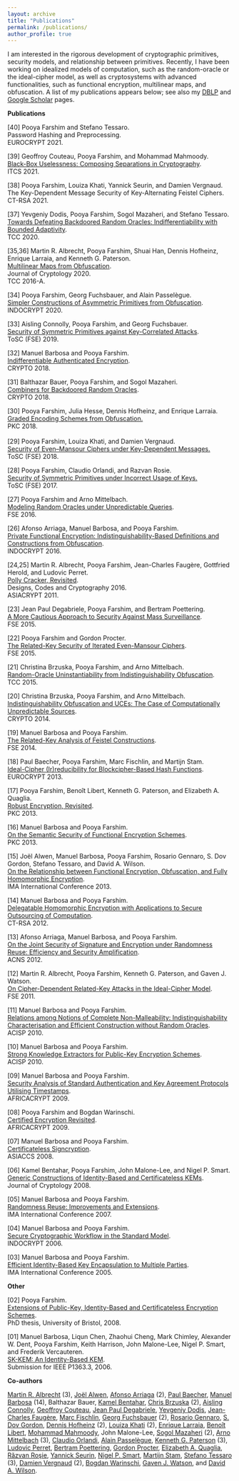 ```yaml
---
layout: archive
title: "Publications"
permalink: /publications/
author_profile: true
---
```


<p><span >I am interested in the rigorous development of cryptographic primitives, security models, and relationship between primitives. Recently, I have been working on idealized models of computation, such as the random-oracle or the ideal-cipher model, as well as cryptosystems with advanced functionalities, such as functional encryption, multilinear maps, and obfuscation. A list of my publications appears below; see also my <a href="http://www.informatik.uni-trier.de/~ley/db/indices/a-tree/f/Farshim:Pooya.html">DBLP</a> and <a href="http://scholar.google.com/citations?user=w_Pjc6MAAAAJ&amp;hl=en">Google Scholar</a> pages.</span></p>
<p><span ><b>Publications</b></span></p>
<p><span >
	[40] Pooya Farshim and Stefano Tessaro.<br>
	</span><span >Password Hashing and Preprocessing.<br>
	EUROCRYPT 2021.
</span></p>
<p><span >
	[39] Geoffroy Couteau, Pooya Farshim, and Mohammad Mahmoody.<br>
	</span><span ><a href="https://eprint.iacr.org/2021/016">Black-Box Uselessness: Composing Separations in Cryptography</a>.<br>
	ITCS 2021.
</span></p>
<p><span >[38] Pooya Farshim, Louiza Khati, Yannick Seurin, and Damien Vergnaud.<br>
</span><span >The Key-Dependent Message Security of Key-Alternating Feistel Ciphers.<br>
CT-RSA 2021.</span></p>
<p><span >[37] Yevgeniy Dodis, Pooya Farshim, Sogol Mazaheri, and Stefano Tessaro.<br>
<a href="https://eprint.iacr.org/2020/1199">Towards Defeating Backdoored Random Oracles: Indifferentiability with Bounded Adaptivity</a>.<br>
TCC 2020.</span></p>
<p><span >[35,36] Martin R. Albrecht, Pooya Farshim, Shuai Han, Dennis Hofheinz, Enrique Larraia, and Kenneth G. Paterson.</span><br>
<a href="https://eprint.iacr.org/2015/780">Multilinear Maps from Obfuscation</a>.<br>
<span >Journal of Cryptology 2020.<br>
</span><span >TCC 2016-A.</span></p>
<p><span >[34] Pooya Farshim, Georg Fuchsbauer, and Alain Passelègue.</span><br>
<span ><a href="https://eprint.iacr.org/2018/576">Simpler Constructions of Asymmetric Primitives from Obfuscation</a>.<br>
INDOCRYPT 2020.</span></p>
<p><span >[33] Aisling Connolly, Pooya Farshim, and Georg Fuchsbauer.<br>
<a href="https://eprint.iacr.org/2019/1000">Security of Symmetric Primitives against Key-Correlated Attacks</a>.<br>
ToSC (FSE) 2019.</span></p>
<p><span >[32] Manuel Barbosa and Pooya Farshim.<br>
<a href="https://eprint.iacr.org/2018/547">Indifferentiable Authenticated Encryption</a>.<br>
CRYPTO 2018.</span></p>
<p><span >[31] Balthazar Bauer, Pooya Farshim, and Sogol Mazaheri.</span><br>
<span > <a href="https://eprint.iacr.org/2018/770">Combiners for Backdoored Random Oracles</a>.</span><br>
<span >CRYPTO 2018.</span></p>
<p><span >[30] Pooya Farshim, Julia Hesse, Dennis Hofheinz, and Enrique Larraia.</span><br>
<a class="gsc_a_at" href="https://eprint.iacr.org/2018/011">Graded Encoding Schemes from Obfuscation.</a><span ><br>
</span><span >PKC 2018.<br>
</span><span ><br>
[29] Pooya Farshim, Louiza Khati, and Damien Vergnaud.</span><br>
<span > <a class="gsc_a_at" href="https://scholar.google.co.uk/citations?view_op=view_citation&amp;hl=en&amp;user=w_Pjc6MAAAAJ&amp;cstart=20&amp;citation_for_view=w_Pjc6MAAAAJ:w1MjKQ0l0TYC">Security of Even–Mansour Ciphers under Key-Dependent Messages.<br>
</a>ToSC (FSE) 2018.</span></p>
<p><span >[28] Pooya Farshim, Claudio Orlandi, and Razvan Rosie.</span><br>
<span > <a href="http://tosc.iacr.org/index.php/ToSC/article/view/604/545">Security of Symmetric Primitives under Incorrect Usage of Keys.</a></span><br>
<span >ToSC (FSE) 2017.</span></p>
<p><span >[27] Pooya Farshim and Arno Mittelbach.</span><br>
<span > <a href="https://eprint.iacr.org/2016/423.pdf">Modeling Random Oracles under Unpredictable Queries</a>.</span><br>
<span >FSE 2016.</span></p>
<p><span >[26] Afonso Arriaga, Manuel Barbosa, and Pooya Farshim.</span><br>
<span > <a href="http://eprint.iacr.org/2016/018.pdf">Private Functional Encryption: Indistinguishability-Based Definitions and Constructions from Obfuscation</a>.</span><br>
<span >INDOCRYPT 2016.</span></p>
<p><span >[24,25] Martin R. Albrecht, Pooya Farshim, Jean-Charles Faugère, Gottfried Herold, and Ludovic Perret.</span><br>
<span > <a href="http://eprint.iacr.org/2011/289">Polly Cracker, Revisited</a>.</span><br>
<span >Designs, Codes and Cryptography 2016.<br>
</span><span >ASIACRYPT 2011. </span></p>
<p><span >[23] Jean Paul Degabriele, Pooya Farshim, and Bertram Poettering.</span><br>
<span > <a href="http://eprint.iacr.org/2015/748">A More Cautious Approach to Security Against Mass Surveillance</a>.</span><br>
<span >FSE 2015.</span></p>
<p><span >[22] Pooya Farshim and Gordon Procter.</span><br>
<span > <a href="http://eprint.iacr.org/2014/953">The Related-Key Security of Iterated Even-Mansour Ciphers</a>.</span><br>
<span >FSE 2015.</span></p>
<p><span >[21] Christina Brzuska, Pooya Farshim, and Arno Mittelbach.</span><br>
<span > <a href="http://eprint.iacr.org/2014/867">Random-Oracle Uninstantiability from Indistinguishability Obfuscation</a>.</span><br>
<span >TCC 2015.</span></p>
<p><span >[20] Christina Brzuska, Pooya Farshim, and Arno Mittelbach.</span><br>
<span > <a href="http://eprint.iacr.org/2014/099">Indistinguishability Obfuscation and UCEs: The Case of Computationally Unpredictable Sources</a>.</span><br>
<span >CRYPTO 2014.</span></p>
<p><span >[19] Manuel Barbosa and Pooya Farshim.</span><br>
<span > <a href="http://eprint.iacr.org/2014/093">The Related-Key Analysis of Feistel Constructions</a>.</span><br>
<span >FSE 2014.</span></p>
<p><span >[18] Paul Baecher, Pooya Farshim, Marc Fischlin, and Martijn Stam.</span><br>
<span > <a href="http://eprint.iacr.org/2013/350">Ideal-Cipher (Ir)reducibility for Blockcipher-Based Hash Functions</a>.</span><br>
<span >EUROCRYPT 2013.</span><span ><br>
</span></p>
<p><span >[17] Pooya Farshim, Benoît Libert, Kenneth G. Paterson, and Elizabeth A. Quaglia.</span><br>
<span > <a href="http://eprint.iacr.org/2012/673">Robust Encryption, Revisited</a>.</span><br>
<span >PKC 2013.</span></p>
<p><span >[16] Manuel Barbosa and Pooya Farshim.</span><br>
<span > <a href="http://eprint.iacr.org/2012/474">On the Semantic Security of Functional Encryption Schemes</a>.</span><br>
<span >PKC 2013.</span></p>
<p><span >[15] Joël Alwen, Manuel Barbosa, Pooya Farshim, Rosario Gennaro, S. Dov Gordon, Stefano Tessaro, and David A. Wilson.</span><br>
<a href="http://link.springer.com/chapter/10.1007/978-3-642-45239-0_5">On the Relationship between Functional Encryption, Obfuscation, and Fully Homomorphic Encryption</a>.<br>
<span >IMA International Conference 2013.</span></p>
<p><span >[14] Manuel Barbosa and Pooya Farshim.</span><br>
<span > <a href="http://eprint.iacr.org/2011/215">Delegatable Homomorphic Encryption with Applications to Secure Outsourcing of Computation</a>.</span><br>
<span >CT-RSA 2012.</span></p>
<p><span >[13] Afonso Arriaga, Manuel Barbosa, and Pooya Farshim.</span><br>
<span > <a href="http://eprint.iacr.org/2012/382">On the Joint Security of Signature and Encryption under Randomness Reuse: Efficiency and Security Amplification</a>.</span><br>
<span >ACNS 2012.</span></p>
<p><span >[12] Martin R. Albrecht, Pooya Farshim, Kenneth G. Paterson, and Gaven J. Watson.</span><br>
<span > <a href="http://eprint.iacr.org/2011/213">On Cipher-Dependent Related-Key Attacks in the Ideal-Cipher Model</a>.</span><br>
<span >FSE 2011.</span></p>
<p><span >[11] Manuel Barbosa and Pooya Farshim.</span><br>
<span > <a href="http://farshim.files.wordpress.com/2011/09/strongcca_full.pdf">Relations among Notions of Complete Non-Malleability: Indistinguishability Characterisation and Efficient Construction without Random Oracles</a>.</span><br>
<span >ACISP 2010.</span></p>
<p><span >[10] Manuel Barbosa and Pooya Farshim.</span><br>
<span > <a href="http://farshim.files.wordpress.com/2011/09/strongextractors_full.pdf">Strong Knowledge Extractors for Public-Key Encryption Schemes</a>.</span><br>
<span >ACISP 2010.</span></p>
<p><span >[09] Manuel Barbosa and Pooya Farshim.</span><br>
<span > <a href="http://farshim.files.wordpress.com/2011/09/ts.pdf">Security Analysis of Standard Authentication and Key Agreement Protocols Utilising Timestamps</a>.</span><br>
<span >AFRICACRYPT 2009.</span></p>
<p><span >[08] Pooya Farshim and Bogdan Warinschi.</span><br>
<span > <a href="http://farshim.files.wordpress.com/2011/09/newcl.pdf">Certified Encryption Revisited</a>.</span><br>
<span >AFRICACRYPT 2009.</span></p>
<p><span >[07] Manuel Barbosa and Pooya Farshim.</span><br>
<span > <a href="http://eprint.iacr.org/2008/143">Certificateless Signcryption</a>.</span><br>
<span >ASIACCS 2008.</span></p>
<p><span >[06] Kamel Bentahar, Pooya Farshim, John Malone-Lee, and Nigel P. Smart.</span><br>
<span > <a href="http://eprint.iacr.org/2005/058">Generic Constructions of Identity-Based and Certificateless KEMs</a>.</span><br>
<span > Journal of Cryptology 2008.</span></p>
<p><span >[05] Manuel Barbosa and Pooya Farshim.</span><br>
<span > <a href="http://farshim.files.wordpress.com/2011/09/reuse.pdf">Randomness Reuse: Improvements and Extensions</a>.</span><br>
<span >IMA International Conference 2007.</span></p>
<p><span >[04] Manuel Barbosa and Pooya Farshim.</span><br>
<span > <a href="http://eprint.iacr.org/2006/450">Secure Cryptographic Workflow in the Standard Model</a>.</span><br>
<span >INDOCRYPT 2006.</span></p>
<p><span >[03] Manuel Barbosa and Pooya Farshim.</span><br>
<span > <a href="http://eprint.iacr.org/2005/217">Efficient Identity-Based Key Encapsulation to Multiple Parties</a>.</span><br>
<span >IMA International Conference 2005.</span></p>
<p><span ><strong>Other</strong></span></p>
<p><span >[02] Pooya Farshim.</span><br>
<span > <a title="Pooya Farshim's Thesis" href="http://www.cs.bris.ac.uk/Publications/Papers/2000842.pdf">Extensions of Public-Key, Identity-Based and Certificateless Encryption Schemes</a>.</span><br>
<span > PhD thesis, University of Bristol, 2008.</span></p>
<p><span >[01] Manuel Barbosa, Liqun Chen, Zhaohui Cheng, Mark Chimley, Alexander W. Dent, Pooya Farshim, Keith Harrison, John Malone-Lee, Nigel P. Smart, and Frederik Vercauteren.</span><br>
<span > <a href="http://grouper.ieee.org/groups/1363/IBC/submissions/Barbosa-SK-KEM-2006-06.pdf">SK-KEM: An Identity-Based KEM</a>.</span><br>
<span > Submission for IEEE P1363.3, 2006.</span></p>
<p><span ><strong>Co-authors</strong></span></p>
<p><span ><a href="http://martinralbrecht.wordpress.com">Martin R. Albrecht</a> (3), <a href="http://www.informatik.uni-trier.de/~ley/pers/hd/a/Alwen:Jo=euml=l.html">Joël Alwen</a>, <a href="https://wwwen.uni.lu/snt/people/afonso_delerue_arriaga">Afonso Arriaga</a> (2), <a href="http://www.cdc.informatik.tu-darmstadt.de/~baecher/">Paul Baecher</a>, <a href="http://www3.di.uminho.pt/~mbb/">Manuel Barbosa</a> (14), Balthazar Bauer, <a href="http://scholar.google.co.uk/citations?user=5RPtPhYAAAAJ&amp;hl=en">Kamel Bentahar</a>, <a href="http://chrisbrzuska.de">Chris Brzuska</a> (2), <a href="https://www.di.ens.fr/aisling.connolly/research/">Aisling Connolly</a>, <a href="http://www.geoffroycouteau.fr/">Geoffroy Couteau</a>, <a href="http://www.isg.rhul.ac.uk/~psai074/">Jean Paul Degabriele</a>, <a href="https://cs.nyu.edu/~dodis/">Yevgeniy Dodis</a>, <a href="http://www-calfor.lip6.fr/~jcf/">Jean-Charles Faugère</a>, <a href="http://www.fischlin.de">Marc Fischlin</a>, <a href="https://www.di.ens.fr/~fuchsbau/">Georg Fuchsbauer</a> (2), <a href="http://www-cs.ccny.cuny.edu/~rosario/">Rosario Gennaro</a>, <a href="http://www.cs.columbia.edu/~gordon/">S. Dov Gordon</a>, <a href="https://crypto.iti.kit.edu/hofheinz">Dennis Hofheinz</a> (2), <a href="http://fr.viadeo.com/fr/profile/louiza.khati">Louiza Khati</a> (2), <a href="https://www.cs.bris.ac.uk/home/cseldv/">Enrique Larraia</a>, <a href="https://research.technicolor.com/~BenoitLibert">Benoît Libert</a>, <a href="https://www.cs.virginia.edu/~mohammad/">Mohammad Mahmoody</a>, John Malone-Lee, <a href="http://www.cryptoplexity.informatik.tu-darmstadt.de/members/sogolmazaheri/sogolmazaheri.en.jsp">Sogol Mazaheri</a> (2), <a href="http://www.arno-mittelbach.de">Arno Mittelbach</a> (3), <a href="http://www.cs.au.dk/~orlandi/">Claudio Orlandi</a>, <a href="http://www.di.ens.fr/~passelegue/">Alain Passelègue</a>, <a href="http://www.isg.rhul.ac.uk/~kp/">Kenneth G. Paterson</a> (3), <a href="http://www-polsys.lip6.fr/~perret/">Ludovic Perret</a>, <a href="http://www.foc.rub.de/people/poettering.html.en">Bertram Poettering</a>, <a href="http://scholar.google.co.uk/citations?user=oMbi7_oAAAAJ&amp;hl=en">Gordon Procter</a>, <a href="http://lizquaglia.wordpress.com/‎">Elizabeth A. Quaglia</a>, <a href="https://www.di.ens.fr/RazvanRosie.html.en">Răzvan Roşie</a>, <a href="http://yannickseurin.free.fr/">Yannick Seurin</a>, <a href="http://www.cs.bris.ac.uk/~nigel/">Nigel P. Smart</a>, <a href="http://www.cs.bris.ac.uk/~stam/">Martijn Stam</a>, <a href="http://people.csail.mit.edu/tessaro/">Stefano Tessaro</a> (3), <a href="http://www.di.ens.fr/~vergnaud/">Damien Vergnaud</a> (2), <a href="http://www.cs.bris.ac.uk/~bogdan/">Bogdan Warinschi</a>, <a href="http://www.cs.bris.ac.uk/home/csgww/">Gaven J. Watson</a>, and <a href="http://web.mit.edu/dwilson/www/">David A. Wilson</a>.</span></p>
